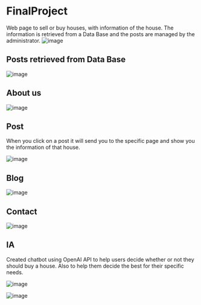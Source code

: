 # FinalProject
Web page to sell or buy houses, with information of the house. The information is retrieved
from a Data Base and the posts are managed by the administrator.
![image](https://github.com/SamuelIMR/FinalProject/assets/99154293/2e242120-88d0-43fe-8b80-7f8a9d284398)

## Posts retrieved from Data Base

![image](https://github.com/SamuelIMR/FinalProject/assets/99154293/f7755de8-4c88-4e43-a66b-4e65ed90c45a)

## About us

![image](https://github.com/SamuelIMR/FinalProject/assets/99154293/9889ad78-8f66-4433-aee4-79d77d54d5dc)

## Post

When you click on a post it will send you to the specific page and show you the information of that house. 

![image](https://github.com/SamuelIMR/FinalProject/assets/99154293/6e4e3432-14f3-4f72-a048-39936dfc8157)

## Blog

![image](https://github.com/SamuelIMR/FinalProject/assets/99154293/fea12fa4-0225-43a4-b538-20d42ad3b8f0)

## Contact

![image](https://github.com/SamuelIMR/FinalProject/assets/99154293/bafbf910-0749-412f-a85a-28cb80d3f142)

## IA

Created chatbot using OpenAI API to help users decide whether or not they should buy a house. Also to help them decide the best for their specific needs. 

![image](https://github.com/SamuelIMR/FinalProject/assets/99154293/a30d0d43-593d-4001-9cc5-00e65e254b3b)

![image](https://github.com/SamuelIMR/FinalProject/assets/99154293/17516016-3d9b-4aee-a738-3e685b89302a)



